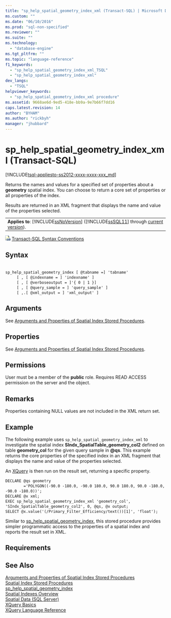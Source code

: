 ```yaml
---
title: "sp_help_spatial_geometry_index_xml (Transact-SQL) | Microsoft Docs"
ms.custom: ""
ms.date: "06/10/2016"
ms.prod: "sql-non-specified"
ms.reviewer: ""
ms.suite: ""
ms.technology: 
  - "database-engine"
ms.tgt_pltfrm: ""
ms.topic: "language-reference"
f1_keywords: 
  - "sp_help_spatial_geometry_index_xml_TSQL"
  - "sp_help_spatial_geometry_index_xml"
dev_langs: 
  - "TSQL"
helpviewer_keywords: 
  - "sp_help_spatial_geometry_index_xml procedure"
ms.assetid: 9668ae6d-9ed5-418e-bb9a-9e7b66f7dd16
caps.latest.revision: 14
author: "BYHAM"
ms.author: "rickbyh"
manager: "jhubbard"
---
```

# sp_help_spatial_geometry_index_xml (Transact-SQL)
[!INCLUDE[tsql-appliesto-ss2012-xxxx-xxxx-xxx_md](../../includes/tsql-appliesto-ss2012-xxxx-xxxx-xxx-md.md)]

  Returns the names and values for a specified set of properties about a **geometry** spatial index. You can choose to return a core set of properties or all properties of the index.  
  
 Results are returned in an XML fragment that displays the name and value of the properties selected.  
  
||  
|-|  
|**Applies to**: [!INCLUDE[ssNoVersion](../../includes/ssnoversion-md.md)] ([!INCLUDE[ssSQL11](../../includes/sssql11-md.md)] through [current version](http://go.microsoft.com/fwlink/p/?LinkId=299658)).|  
  
 ![Topic link icon](../../database-engine/configure-windows/media/topic-link.gif "Topic link icon") [Transact-SQL Syntax Conventions](../../t-sql/language-elements/transact-sql-syntax-conventions-transact-sql.md)  
  
## Syntax  
  
```  
  
sp_help_spatial_geometry_index [ @tabname =] 'tabname'   
     [ , [ @indexname = ] 'indexname' ]   
     [ , [ @verboseoutput = ]'{ 0 | 1 }]   
     [ , [ @query_sample = ] 'query_sample' ]   
     [ ,.[ @xml_output = ] 'xml_output' ]   
```  
  
## Arguments  
 See [Arguments and Properties of Spatial Index Stored Procedures](../../relational-databases/system-stored-procedures/spatial-index-stored-procedures-arguments-and-properties.md).  
  
## Properties  
 See [Arguments and Properties of Spatial Index Stored Procedures](../../relational-databases/system-stored-procedures/spatial-index-stored-procedures-arguments-and-properties.md).  
  
## Permissions  
 User must be a member of the **public** role. Requires READ ACCESS permission on the server and the object.  
  
## Remarks  
 Properties containing NULL values are not included in the XML return set.  
  
## Example  
 The following example uses `sp_help_spatial_geometry_index_xml` to investigate the spatial index **SIndx_SpatialTable_geometry_col2** defined on table **geometry_col** for the given query sample in **@qs**. This example returns the core properties of the specified index in an XML fragment that displays the name and value of the properties selected.  
  
 An [XQuery](../../xquery/xquery-basics.md) is then run on the result set, returning a specific property.  
  
```  
DECLARE @qs geometry  
        ='POLYGON((-90.0 -180.0, -90.0 180.0, 90.0 180.0, 90.0 -180.0, -90.0 -180.0))';  
DECLARE @x xml;  
EXEC sp_help_spatial_geometry_index_xml 'geometry_col', 'SIndx_SpatialTable_geometry_col2', 0, @qs, @x output;  
SELECT @x.value('(/Primary_Filter_Efficiency/text())[1]', 'float');  
```  
  
 Similar to [sp_help_spatial_geometry_index](../../relational-databases/system-stored-procedures/sp-help-spatial-geometry-index-transact-sql.md), this stored procedure provides simpler programmatic access to the properties of a spatial index and reports the result set in XML.  
  
## Requirements  
  
## See Also  
 [Arguments and Properties of Spatial Index Stored Procedures](../../relational-databases/system-stored-procedures/spatial-index-stored-procedures-arguments-and-properties.md)   
 [Spatial Index Stored Procedures](http://msdn.microsoft.com/library/1be0f34e-3d5a-4a1f-9299-bd482362ec7a)   
 [sp_help_spatial_geometry_index](../../relational-databases/system-stored-procedures/sp-help-spatial-geometry-index-transact-sql.md)   
 [Spatial Indexes Overview](../../relational-databases/spatial/spatial-indexes-overview.md)   
 [Spatial Data &#40;SQL Server&#41;](../../relational-databases/spatial/spatial-data-sql-server.md)   
 [XQuery Basics](../../xquery/xquery-basics.md)   
 [XQuery Language Reference](../../xquery/xquery-language-reference-sql-server.md)  
  
  
